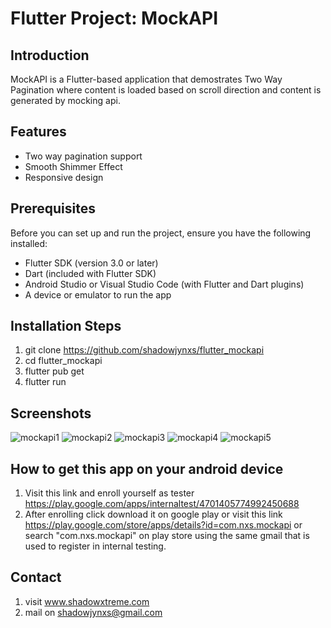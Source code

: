 # Flutter Project: MockAPI

## Introduction
MockAPI is a Flutter-based application that demostrates Two Way Pagination where content is loaded based on scroll direction and content is generated by mocking api.

## Features
- Two way pagination support
- Smooth Shimmer Effect
- Responsive design

## Prerequisites
Before you can set up and run the project, ensure you have the following installed:

- Flutter SDK (version 3.0 or later)
- Dart (included with Flutter SDK)
- Android Studio or Visual Studio Code (with Flutter and Dart plugins)
- A device or emulator to run the app

## Installation Steps

1. git clone https://github.com/shadowjynxs/flutter_mockapi
2. cd flutter_mockapi
3. flutter pub get
4. flutter run

## Screenshots
![mockapi1](https://github.com/user-attachments/assets/d2a98edb-00be-4b90-9e77-020576904720)
![mockapi2](https://github.com/user-attachments/assets/ba4de13f-bf8c-4b3e-85f1-ee58d6e88b2a)
![mockapi3](https://github.com/user-attachments/assets/60565fbb-5632-4527-94f1-425b85e55cf0)
![mockapi4](https://github.com/user-attachments/assets/613d8298-64d8-416f-89fc-333428b728e6)
![mockapi5](https://github.com/user-attachments/assets/6b825e05-67f9-4e8f-8f6a-8c3238e6ce0e)

## How to get this app on your android device
1. Visit this link and enroll yourself as tester https://play.google.com/apps/internaltest/4701405774992450688
2. After enrolling click download it on google play or visit this link https://play.google.com/store/apps/details?id=com.nxs.mockapi or search "com.nxs.mockapi" on play store using the same gmail that is used to register in internal testing.

## Contact
1. visit www.shadowxtreme.com
2. mail on shadowjynxs@gmail.com

